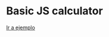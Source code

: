 # Basic JS calculator
<a href="https://taguilera11.github.io/js-calculator/" target="_blank" >Ir a ejemplo</a>

